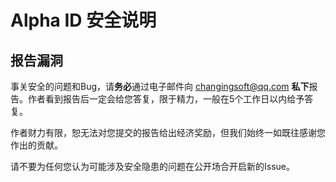 # Alpha ID 安全说明

## 报告漏洞

事关安全的问题和Bug，请**务必**通过电子邮件向 changingsoft@qq.com **私下**报告。作者看到报告后一定会给您答复，限于精力，一般在5个工作日以内给予答复。

作者财力有限，恕无法对您提交的报告给出经济奖励，但我们始终一如既往感谢您作出的贡献。

请不要为任何您认为可能涉及安全隐患的问题在公开场合开启新的Issue。